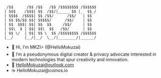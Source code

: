 ```
 /$$      /$$ /$$   /$$ /$$$$$$$$ /$$$$$$
| $$$    /$$$| $$  /$$/|_____ $$ |_  $$_/
| $$$$  /$$$$| $$ /$$/      /$$/   | $$  
| $$ $$/$$ $$| $$$$$/      /$$/    | $$  
| $$  $$$| $$| $$  $$     /$$/     | $$  
| $$\  $ | $$| $$\  $$   /$$/      | $$  
| $$ \/  | $$| $$ \  $$ /$$$$$$$$ /$$$$$$
|__/     |__/|__/  \__/|________/|______/
```

- 👋 Hi, I’m MKZI⚡️ (@HelloMokuzai)
- 👀 I’m a pseudonymous digital creator & privacy advocate interested in modern technologies that spur creativity and innovation.
- 💌 HelloMokuzai@outlook.com
- ☕ HelloMokuzai<span>@</span>coinos.io

<!---
HelloMokuzai/HelloMokuzai is a ✨ special ✨ repository because its `README.md` (this file) appears on your GitHub profile.
You can click the Preview link to take a look at your changes.
--->

